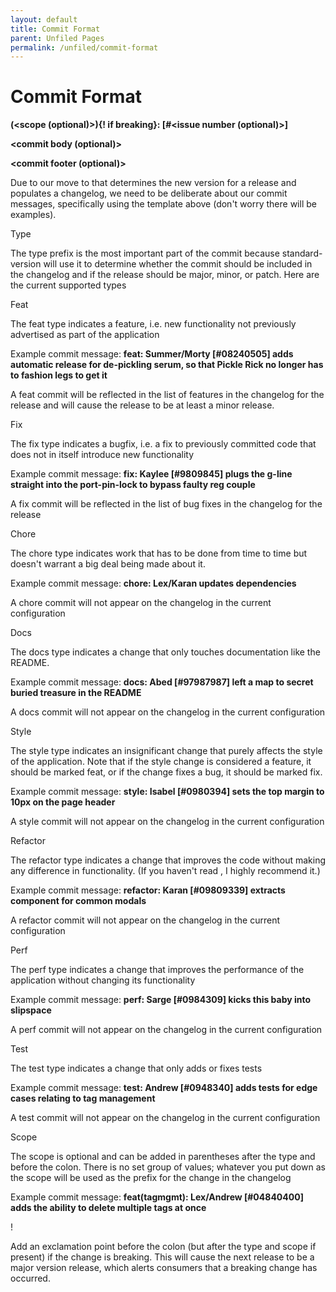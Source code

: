 ```yaml
---
layout: default
title: Commit Format
parent: Unfiled Pages
permalink: /unfiled/commit-format
---
```


# Commit Format

**<type>(<scope (optional)>){! if breaking}: <names of
contributors> [#<issue number (optional)>] <brief description of
the commit>**

**<commit body (optional)>**

**<commit footer (optional)>**

Due to our move to that determines the new version for a release and
populates a changelog, we need to be deliberate about our commit
messages, specifically using the template above (don't worry there will
be examples).

Type

The type prefix is the most important part of the commit because
standard-version will use it to determine whether the commit should be
included in the changelog and if the release should be major, minor, or
patch. Here are the current supported types

Feat

The feat type indicates a feature, i.e. new functionality not previously
advertised as part of the application

Example commit message: **feat: Summer/Morty [#08240505] adds
automatic release for de-pickling serum, so that Pickle Rick no longer
has to fashion legs to get it**

A feat commit will be reflected in the list of features in the changelog
for the release and will cause the release to be at least a minor
release.

Fix

The fix type indicates a bugfix, i.e. a fix to previously committed code
that does not in itself introduce new functionality

Example commit message: **fix: Kaylee [#9809845] plugs the g-line
straight into the port-pin-lock to bypass faulty reg couple**

A fix commit will be reflected in the list of bug fixes in the changelog
for the release

Chore

The chore type indicates work that has to be done from time to time but
doesn't warrant a big deal being made about it.

Example commit message: **chore: Lex/Karan updates dependencies**

A chore commit will not appear on the changelog in the current
configuration

Docs

The docs type indicates a change that only touches documentation like
the README.

Example commit message: **docs: Abed [#97987987] left a map to secret
buried treasure in the README**

A docs commit will not appear on the changelog in the current
configuration

Style

The style type indicates an insignificant change that purely affects the
style of the application. Note that if the style change is considered a
feature, it should be marked feat, or if the change fixes a bug, it
should be marked fix.

Example commit message: **style: Isabel [#0980394] sets the top margin
to 10px on the page header**

A style commit will not appear on the changelog in the current
configuration

Refactor

The refactor type indicates a change that improves the code without
making any difference in functionality. (If you haven't read , I highly
recommend it.)

Example commit message: **refactor: Karan [#09809339] extracts
component for common modals**

A refactor commit will not appear on the changelog in the current
configuration

Perf

The perf type indicates a change that improves the performance of the
application without changing its functionality

Example commit message: **perf: Sarge [#0984309] kicks this baby into
slipspace**

A perf commit will not appear on the changelog in the current
configuration

Test

The test type indicates a change that only adds or fixes tests

Example commit message: **test: Andrew [#0948340] adds tests for edge
cases relating to tag management**

A test commit will not appear on the changelog in the current
configuration

Scope

The scope is optional and can be added in parentheses after the type and
before the colon. There is no set group of values; whatever you put down
as the scope will be used as the prefix for the change in the changelog

Example commit message: **feat(tagmgmt): Lex/Andrew [#04840400] adds
the ability to delete multiple tags at once**

!

Add an exclamation point before the colon (but after the type and scope
if present) if the change is breaking. This will cause the next release
to be a major version release, which alerts consumers that a breaking
change has occurred.
